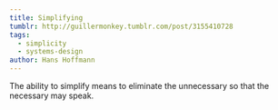 ```yaml
---
title: Simplifying
tumblr: http://guillermonkey.tumblr.com/post/3155410728
tags:
  - simplicity
  - systems-design
author: Hans Hoffmann
---
```


The ability to simplify means to eliminate the unnecessary so that the necessary may speak.
